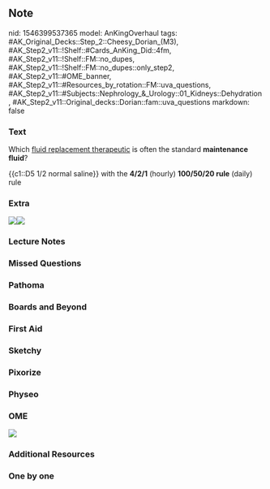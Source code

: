 ## Note
nid: 1546399537365
model: AnKingOverhaul
tags: #AK_Original_Decks::Step_2::Cheesy_Dorian_(M3), #AK_Step2_v11::!Shelf::#Cards_AnKing_Did::4fm, #AK_Step2_v11::!Shelf::FM::no_dupes, #AK_Step2_v11::!Shelf::FM::no_dupes::only_step2, #AK_Step2_v11::#OME_banner, #AK_Step2_v11::#Resources_by_rotation::FM::uva_questions, #AK_Step2_v11::#Subjects::Nephrology_&_Urology::01_Kidneys::Dehydration, #AK_Step2_v11::Original_decks::Dorian::fam::uva_questions
markdown: false

### Text
Which <u>fluid replacement therapeutic</u> is often the standard
<b>maintenance fluid</b>?
<div>
  <div>
    {{c1::D5 1/2 normal saline}} with the <b>4/2/1</b> (hourly)
    <b>100/50/20 rule</b> (daily) rule
  </div>
</div>

### Extra
<div>
  <i><img src="paste-54640573940070.jpg"><img src=
  "paste-911392060211201.jpg"></i>
</div>

### Lecture Notes


### Missed Questions


### Pathoma


### Boards and Beyond


### First Aid


### Sketchy


### Pixorize


### Physeo


### OME
<div class="ome-widget">
  <a href="https://onlinemeded.org?ref=anki"><img src=
  "_OME_AnkiFlashcards_General_7.png"></a>
</div>

### Additional Resources


### One by one

